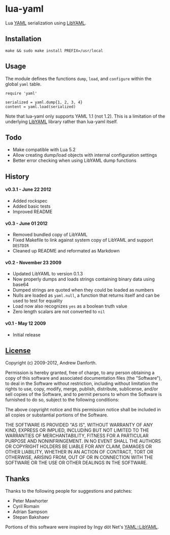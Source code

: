 lua-yaml
========
Lua [YAML] serialization using [LibYAML].

Installation
------------

    make && sudo make install PREFIX=/usr/local

Usage
-----

The module defines the functions `dump`, `load`, and `configure` within the
global `yaml` table.

    require 'yaml'

    serialized = yaml.dump{1, 2, 3, 4}
    content = yaml.load(serialized)

Note that lua-yaml only supports YAML 1.1 (not 1.2). This is a limitation of
the underlying [LibYAML] library rather than lua-yaml itself.

Todo
----

* Make compatible with Lua 5.2
* Allow creating dump/load objects with internal configuration settings
* Better error checking when using LibYAML dump functions

History
-------

#### v0.3.1 - June 22 2012

* Added rockspec
* Added basic tests
* Improved README

#### v0.3 - June 01 2012

* Removed bundled copy of LibYAML
* Fixed Makefile to link against system copy of LibYAML and support `DESTDIR`
* Cleaned up README and reformated as Markdown

#### v0.2 - November 23 2009

* Updated LibYAML to version 0.1.3
* Now properly dumps and loads strings containing binary data using base64
* Dumped strings are quoted when they could be loaded as numbers
* Nulls are loaded as `yaml.null`, a function that returns itself and can
  be used to test for equality
* Load now also recognizes `yes` as a boolean truth value
* Zero length scalars are not converted to `nil`

#### v0.1 - May 12 2009

* Initial release

[License]
---------

Copyright (c) 2009-2012, Andrew Danforth.

Permission is hereby granted, free of charge, to any person obtaining a copy
of this software and associated documentation files (the "Software"), to deal
in the Software without restriction, including without limitation the rights
to use, copy, modify, merge, publish, distribute, sublicense, and/or sell
copies of the Software, and to permit persons to whom the Software is
furnished to do so, subject to the following conditions:

The above copyright notice and this permission notice shall be included in
all copies or substantial portions of the Software.

THE SOFTWARE IS PROVIDED "AS IS", WITHOUT WARRANTY OF ANY KIND, EXPRESS OR
IMPLIED, INCLUDING BUT NOT LIMITED TO THE WARRANTIES OF MERCHANTABILITY,
FITNESS FOR A PARTICULAR PURPOSE AND NONINFRINGEMENT. IN NO EVENT SHALL THE
AUTHORS OR COPYRIGHT HOLDERS BE LIABLE FOR ANY CLAIM, DAMAGES OR OTHER
LIABILITY, WHETHER IN AN ACTION OF CONTRACT, TORT OR OTHERWISE, ARISING FROM,
OUT OF OR IN CONNECTION WITH THE SOFTWARE OR THE USE OR OTHER DEALINGS IN
THE SOFTWARE.

Thanks
------

Thanks to the following people for suggestions and patches:

* Peter Mawhorter
* Cyril Romain
* Adrian Sampson
* Stepan Bakshaev

Portions of this software were inspired by Ingy döt Net's [YAML::LibYAML].

[YAML]: http://yaml.org/ "YAML Ain't Markup Language"
[LibYAML]: http://pyyaml.org/wiki/LibYAML "YAML library written in C"
[License]: http://en.wikipedia.org/wiki/MIT_License "MIT license"
[YAML::LibYAML]: http://search.cpan.org/~nuffin/YAML-LibYAML "YAML Perl Module"
